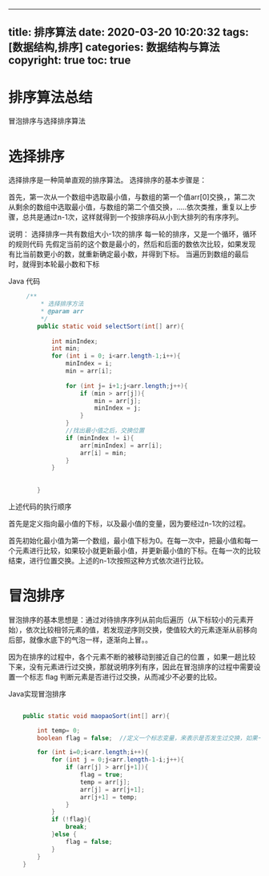 
---
title: 排序算法
date: 2020-03-20 10:20:32
tags: [数据结构,排序]
categories: 数据结构与算法
copyright: true
toc: true
---


# 排序算法总结

冒泡排序与选择排序算法

<!-- more -->



# 选择排序


选择排序是一种简单直观的排序算法。
选择排序的基本步骤是：

首先，第一次从一个数组中选取最小值，与数组的第一个值arr[0]交换，，第二次从剩余的数组中选取最小值，与数组的第二个值交换，.....依次类推，重复以上步骤，总共是通过n-1次，这样就得到一个按排序码从小到大排列的有序序列。


说明：
 选择排序一共有数组大小-1次的排序
每一轮的排序，又是一个循环，循环的规则代码
先假定当前的这个数是最小的，然后和后面的数依次比较，如果发现有比当前数更小的数，就重新确定最小数，并得到下标。
当遍历到数组的最后时，就得到本轮最小数和下标

Java 代码

```java
	 /**
	     * 选择排序方法
	     * @param arr
	     */
	    public static void selectSort(int[] arr){
	
	        int minIndex;
	        int min;
	        for (int i = 0; i<arr.length-1;i++){
	            minIndex = i;
	            min = arr[i];
	
	            for (int j= i+1;j<arr.length;j++){
	                if (min > arr[j]){
	                    min = arr[j];
	                    minIndex = j;
	                }
	            }
	            //找出最小值之后，交换位置
	            if (minIndex != i){
	                arr[minIndex] = arr[i];
	                arr[i] = min;
	            }
	        }
	
	
	    }


```
 
上述代码的执行顺序

首先是定义指向最小值的下标，以及最小值的变量，因为要经过n-1次的过程。

首先初始化最小值为第一个数组，最小值下标为0。在每一次中，把最小值和每一个元素进行比较，如果较小就更新最小值，并更新最小值的下标。在每一次的比较结束，进行位置交换。上述的n-1次按照这种方式依次进行比较。




# 冒泡排序

冒泡排序的基本思想是：通过对待排序序列从前向后遍历（从下标较小的元素开始），依次比较相邻元素的值，若发现逆序则交换，使值较大的元素逐渐从前移向后部，就像水底下的气泡一样，逐渐向上冒。。

因为在排序的过程中，各个元素不断的被移动到接近自己的位置 ，如果一趟比较下来，没有元素进行过交换，那就说明序列有序，因此在冒泡排序的过程中需要设置一个标志 flag 判断元素是否进行过交换，从而减少不必要的比较。


Java实现冒泡排序

```java

 	public static void maopaoSort(int[] arr){

        int temp= 0;
        boolean flag = false;  //定义一个标志变量，来表示是否发生过交换，如果一趟比较发生过交换，则置为true

        for (int i=0;i<arr.length;i++){
            for (int j = 0;j<arr.length-1-i;j++){
                if (arr[j] > arr[j+1]){
                    flag = true;
                    temp = arr[j];
                    arr[j] = arr[j+1];
                    arr[j+1] = temp;
                }
            }
            if (!flag){
                break;
            }else {
                flag = false;
            }
        }
    }

```





